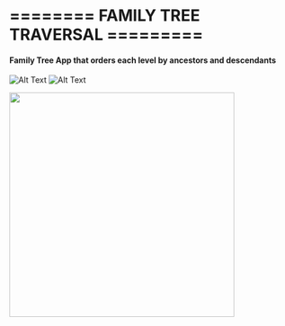 #  ======== FAMILY TREE TRAVERSAL =========                                                                  

#### Family Tree App that orders each level by ancestors and descendants 

![Alt Text](<img src="https://github.com/michael-williamson/FAMILY_TREE/blob/master/demoGifs/family_tree_form.gif" width="400">)
![Alt Text](<img src="https://github.com/michael-williamson/FAMILY_TREE/blob/master/demoGifs/family_tree_tree.gif" width="400">)


   

<img src="https://github.com/michael-williamson/FAMILY_TREE/blob/master/demoGifs/family_tree_tree.gif" width="400">

   
